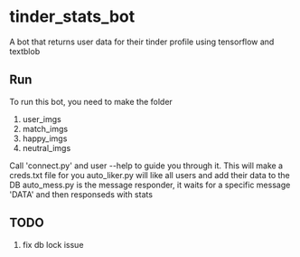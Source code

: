 # tinder_stats_bot

A bot that returns user data for their tinder profile using tensorflow and textblob

## Run
To run this bot, you need to make the folder
1. user_imgs
2. match_imgs
3. happy_imgs
4. neutral_imgs

Call 'connect.py' and user --help to guide you through it. This will make a creds.txt file for you
auto_liker.py will like all users and add their data to the DB 
auto_mess.py is the message responder, it waits for a specific message 'DATA' and then responseds with stats

## TODO
1. fix db lock issue
